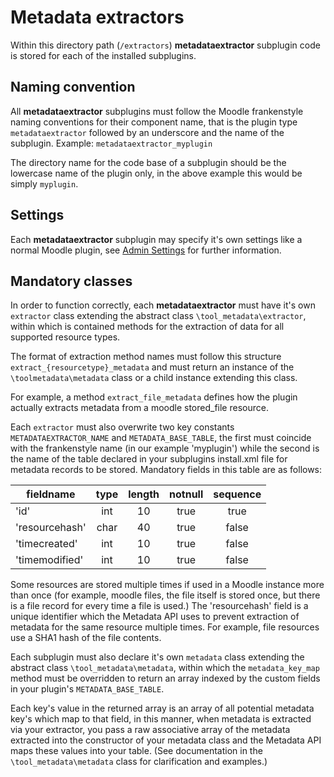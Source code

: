 # Metadata extractors

Within this directory path (`/extractors`) __metadataextractor__ subplugin code is stored for each of the installed subplugins.

## Naming convention

All __metadataextractor__ subplugins must follow the Moodle frankenstyle naming conventions for their component name, that is the plugin type `metadataextractor` followed by an underscore and the name of the subplugin. Example: `metadataextractor_myplugin`

The directory name for the code base of a subplugin should be the lowercase name of the plugin only, in the above example this would be simply `myplugin`.

## Settings

Each __metadataextractor__ subplugin may specify it's own settings like a normal Moodle plugin, see [Admin Settings](https://docs.moodle.org/dev/Admin_settings) for further information.

## Mandatory classes

In order to function correctly, each __metadataextractor__ must have it's own `extractor` class extending the abstract class `\tool_metadata\extractor`, within which is contained methods for the extraction of data for all supported resource types.
 
The format of extraction method names must follow this structure `extract_{resourcetype}_metadata` and must return an instance of the `\toolmetadata\metadata` class or a child instance extending this class.

For example, a method `extract_file_metadata` defines how the plugin actually extracts metadata from a moodle stored_file resource.

Each `extractor` must also overwrite two key constants `METADATAEXTRACTOR_NAME` and `METADATA_BASE_TABLE`, the first must coincide with the frankenstyle name (in our example 'myplugin') while the second is the name of the table declared in your subplugins install.xml file for metadata records to be stored. Mandatory fields in this table are as follows:

| fieldname      | type | length | notnull | sequence |
|----------------|:----:|:------:|:-------:|:--------:|
| 'id'           | int  | 10     | true    | true     |
| 'resourcehash' | char | 40     | true    | false     |
| 'timecreated'  | int  | 10     | true    | false     |
| 'timemodified' | int  | 10     | true    | false     |

Some resources are stored multiple times if used in a Moodle instance more than once (for example, moodle files, the file itself is stored once, but there is a file record for every time a file is used.) The 'resourcehash' field is a unique identifier which the Metadata API uses to prevent extraction of metadata for the same resource multiple times. For example, file resources use a SHA1 hash of the file contents.

Each subplugin must also declare it's own `metadata` class extending the abstract class `\tool_metadata\metadata`, within which the `metadata_key_map` method must be overridden to return an array indexed by the custom fields in your plugin's `METADATA_BASE_TABLE`. 

Each key's value in the returned array is an array of all potential metadata key's which map to that field, in this manner, when metadata is extracted via your extractor, you pass a raw associative array of the metadata extracted into the constructor of your metadata class and the Metadata API maps these values into your table. (See documentation in the `\tool_metadata\metadata` class for clarification and examples.)